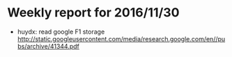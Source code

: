 # Weekly report for 2016/11/30
- huydx: read google F1 storage http://static.googleusercontent.com/media/research.google.com/en//pubs/archive/41344.pdf
